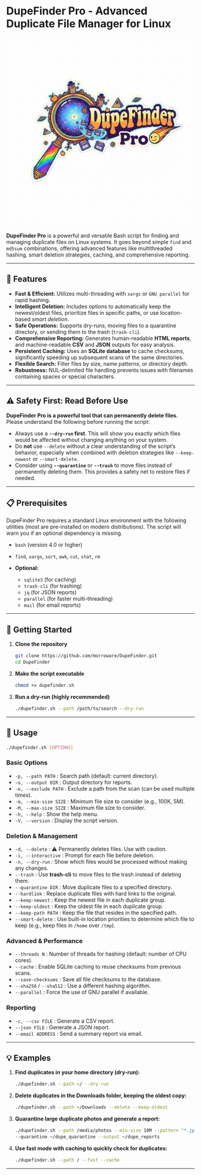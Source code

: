 # DupeFinder Pro - Advanced Duplicate File Manager for Linux

![DupeFinder Pro Logo](https://github.com/morroware/DupeFInder/blob/main/logo.png)

**DupeFinder Pro** is a powerful and versatile Bash script for finding and managing duplicate files on Linux systems.
It goes beyond simple `find` and `md5sum` combinations, offering advanced features like multithreaded hashing, smart deletion strategies, caching, and comprehensive reporting.

---

## 🚀 Features

* **Fast & Efficient:** Utilizes multi-threading with `xargs` or `GNU parallel` for rapid hashing.
* **Intelligent Deletion:** Includes options to automatically keep the newest/oldest files, prioritize files in specific paths, or use location-based *smart deletion*.
* **Safe Operations:** Supports dry-runs, moving files to a quarantine directory, or sending them to the trash (`trash-cli`).
* **Comprehensive Reporting:** Generates human-readable **HTML reports**, and machine-readable **CSV** and **JSON** outputs for easy analysis.
* **Persistent Caching:** Uses an **SQLite database** to cache checksums, significantly speeding up subsequent scans of the same directories.
* **Flexible Search:** Filter files by size, name patterns, or directory depth.
* **Robustness:** NUL-delimited file handling prevents issues with filenames containing spaces or special characters.

---

## ⚠️ Safety First: Read Before Use

**DupeFinder Pro is a powerful tool that can permanently delete files.**
Please understand the following before running the script:

* Always use a **`--dry-run` first**.
  This will show you exactly which files would be affected without changing anything on your system.
* Do **not** use `--delete` without a clear understanding of the script’s behavior, especially when combined with deletion strategies like `--keep-newest` or `--smart-delete`.
* Consider using **`--quarantine`** or **`--trash`** to move files instead of permanently deleting them.
  This provides a safety net to restore files if needed.

---

## 📋 Prerequisites

DupeFinder Pro requires a standard Linux environment with the following utilities (most are pre-installed on modern distributions).
The script will warn you if an optional dependency is missing.

* `bash` (version 4.0 or higher)
* `find`, `xargs`, `sort`, `awk`, `cut`, `stat`, `rm`
* **Optional:**

  * `sqlite3` (for caching)
  * `trash-cli` (for trashing)
  * `jq` (for JSON reports)
  * `parallel` (for faster multi-threading)
  * `mail` (for email reports)

---

## 🚀 Getting Started

1. **Clone the repository**

   ```bash
   git clone https://github.com/morroware/DupeFinder.git
   cd DupeFinder
   ```

2. **Make the script executable**

   ```bash
   chmod +x dupefinder.sh
   ```

3. **Run a dry-run (highly recommended)**

   ```bash
   ./dupefinder.sh --path /path/to/search --dry-run
   ```

---

## 📖 Usage

```bash
./dupefinder.sh [OPTIONS]
```

### Basic Options

* `-p, --path PATH` : Search path (default: current directory).
* `-o, --output DIR` : Output directory for reports.
* `-e, --exclude PATH` : Exclude a path from the scan (can be used multiple times).
* `-m, --min-size SIZE` : Minimum file size to consider (e.g., 100K, 5M).
* `-M, --max-size SIZE` : Maximum file size to consider.
* `-h, --help` : Show the help menu.
* `-V, --version` : Display the script version.

### Deletion & Management

* `-d, --delete` : ⚠️ Permanently deletes files. Use with caution.
* `-i, --interactive` : Prompt for each file before deletion.
* `-n, --dry-run` : Show which files would be processed without making any changes.
* `--trash` : Use **trash-cli** to move files to the trash instead of deleting them.
* `--quarantine DIR` : Move duplicate files to a specified directory.
* `--hardlink` : Replace duplicate files with hard links to the original.
* `--keep-newest` : Keep the newest file in each duplicate group.
* `--keep-oldest` : Keep the oldest file in each duplicate group.
* `--keep-path PATH` : Keep the file that resides in the specified path.
* `--smart-delete` : Use built-in location priorities to determine which file to keep
  (e.g., keep files in `/home` over `/tmp`).

### Advanced & Performance

* `--threads N` : Number of threads for hashing (default: number of CPU cores).
* `--cache` : Enable SQLite caching to reuse checksums from previous scans.
* `--save-checksums` : Save all file checksums to the database.
* `--sha256` / `--sha512` : Use a different hashing algorithm.
* `--parallel` : Force the use of GNU parallel if available.

### Reporting

* `-c, --csv FILE` : Generate a CSV report.
* `--json FILE` : Generate a JSON report.
* `--email ADDRESS` : Send a summary report via email.

---

## 💡 Examples

1. **Find duplicates in your home directory (dry-run):**

   ```bash
   ./dupefinder.sh --path ~/ --dry-run
   ```

2. **Delete duplicates in the Downloads folder, keeping the oldest copy:**

   ```bash
   ./dupefinder.sh --path ~/Downloads --delete --keep-oldest
   ```

3. **Quarantine large duplicate photos and generate a report:**

   ```bash
   ./dupefinder.sh --path /media/photos --min-size 10M --pattern "*.jpg" \
   --quarantine ~/dupe_quarantine --output ~/dupe_reports
   ```

4. **Use fast mode with caching to quickly check for duplicates:**

   ```bash
   ./dupefinder.sh --path / --fast --cache
   ```

---
